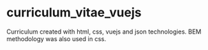 # curriculum_vitae_vuejs
Curriculum created with html, css, vuejs and json technologies. BEM methodology was also used in css.
